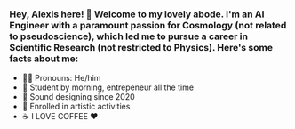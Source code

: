 ### Hey, Alexis here! 👋 Welcome to my lovely abode. I'm an AI Engineer with a paramount passion for Cosmology (not related to pseudoscience), which led me to pursue a career in Scientific Research (not restricted to Physics). Here's some facts about me:

- 🤷‍♂️ Pronouns: He/him
- 📖 Student by morning, entrepeneur all the time
- 🎼 Sound designing since 2020
- 🎨 Enrolled in artistic activities
- ☕ I LOVE COFFEE ❤️
